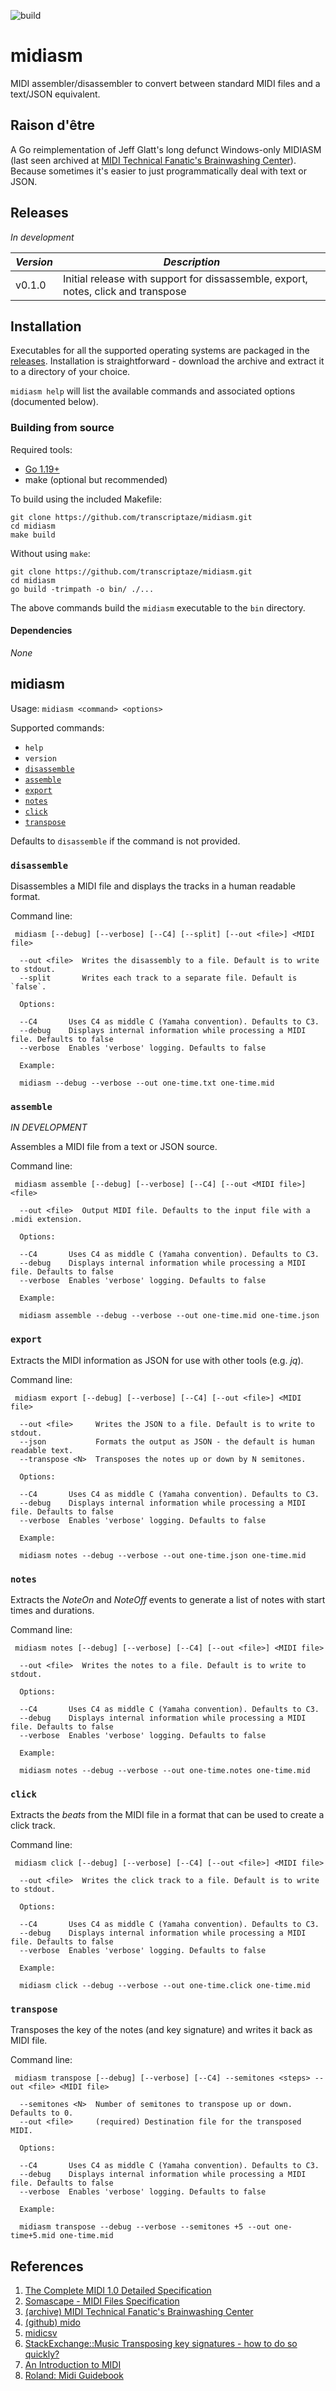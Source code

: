 ![build](https://github.com/transcriptaze/midiasm/workflows/build/badge.svg)

# midiasm

MIDI assembler/disassembler to convert between standard MIDI files and a text/JSON equivalent.

## Raison d'être

A Go reimplementation of Jeff Glatt's long defunct Windows-only MIDIASM (last seen archived at [MIDI Technical Fanatic's Brainwashing Center](http://midi.teragonaudio.com)). Because sometimes it's easier to just programmatically deal with
text or JSON.

## Releases

*In development*

| *Version* | *Description*                                                                             |
| --------- | ----------------------------------------------------------------------------------------- |
| v0.1.0    | Initial release with support for dissassemble, export, notes, click and transpose         |

## Installation

Executables for all the supported operating systems are packaged in the [releases](https://github.com/transcriptaze/midiasm/releases). Installation is straightforward - download the archive and extract it to a directory of your choice. 

`midiasm help` will list the available commands and associated options (documented below).

### Building from source

Required tools:
- [Go 1.19+](https://go.dev)
- make (optional but recommended)

To build using the included Makefile:

```
git clone https://github.com/transcriptaze/midiasm.git
cd midiasm
make build
```

Without using `make`:
```
git clone https://github.com/transcriptaze/midiasm.git
cd midiasm
go build -trimpath -o bin/ ./...
```

The above commands build the `midiasm` executable to the `bin` directory.


#### Dependencies

_None_

## midiasm

Usage: ```midiasm <command> <options>```

Supported commands:

- `help`
- `version`
- [`disassemble`](#disassemble)
- [`assemble`](#assemble)
- [`export`](#export)
- [`notes`](#notes)
- [`click`](#click)
- [`transpose`](#transpose)

Defaults to `disassemble` if the command is not provided.

### `disassemble`

Disassembles a MIDI file and displays the tracks in a human readable format.

Command line:

` midiasm [--debug] [--verbose] [--C4] [--split] [--out <file>] <MIDI file>`

```
  --out <file>  Writes the disassembly to a file. Default is to write to stdout.
  --split       Writes each track to a separate file. Default is `false`.

  Options:

  --C4       Uses C4 as middle C (Yamaha convention). Defaults to C3.
  --debug    Displays internal information while processing a MIDI file. Defaults to false
  --verbose  Enables 'verbose' logging. Defaults to false

  Example:

  midiasm --debug --verbose --out one-time.txt one-time.mid
```

### `assemble`

_IN DEVELOPMENT_

Assembles a MIDI file from a text or JSON source.

Command line:

` midiasm assemble [--debug] [--verbose] [--C4] [--out <MIDI file>] <file>`

```
  --out <file>  Output MIDI file. Defaults to the input file with a .midi extension.

  Options:

  --C4       Uses C4 as middle C (Yamaha convention). Defaults to C3.
  --debug    Displays internal information while processing a MIDI file. Defaults to false
  --verbose  Enables 'verbose' logging. Defaults to false

  Example:

  midiasm assemble --debug --verbose --out one-time.mid one-time.json
```

### `export`

Extracts the MIDI information as JSON for use with other tools (e.g. _jq_).

Command line:

` midiasm export [--debug] [--verbose] [--C4] [--out <file>] <MIDI file>`

```
  --out <file>     Writes the JSON to a file. Default is to write to stdout.
  --json           Formats the output as JSON - the default is human readable text.
  --transpose <N>  Transposes the notes up or down by N semitones.

  Options:

  --C4       Uses C4 as middle C (Yamaha convention). Defaults to C3.
  --debug    Displays internal information while processing a MIDI file. Defaults to false
  --verbose  Enables 'verbose' logging. Defaults to false

  Example:

  midiasm notes --debug --verbose --out one-time.json one-time.mid
```


### `notes`

Extracts the _NoteOn_ and _NoteOff_ events to generate a list of notes with start times and durations.

Command line:

` midiasm notes [--debug] [--verbose] [--C4] [--out <file>] <MIDI file>`

```
  --out <file>  Writes the notes to a file. Default is to write to stdout.

  Options:

  --C4       Uses C4 as middle C (Yamaha convention). Defaults to C3.
  --debug    Displays internal information while processing a MIDI file. Defaults to false
  --verbose  Enables 'verbose' logging. Defaults to false

  Example:

  midiasm notes --debug --verbose --out one-time.notes one-time.mid
```

### `click`

Extracts the _beats_ from the MIDI file in a format that can be used to create a click track.

Command line:

` midiasm click [--debug] [--verbose] [--C4] [--out <file>] <MIDI file>`

```
  --out <file>  Writes the click track to a file. Default is to write to stdout.

  Options:

  --C4       Uses C4 as middle C (Yamaha convention). Defaults to C3.
  --debug    Displays internal information while processing a MIDI file. Defaults to false
  --verbose  Enables 'verbose' logging. Defaults to false

  Example:
  
  midiasm click --debug --verbose --out one-time.click one-time.mid
```

### `transpose`

Transposes the key of the notes (and key signature) and writes it back as MIDI file.

Command line:

` midiasm transpose [--debug] [--verbose] [--C4] --semitones <steps> --out <file> <MIDI file>`

```
  --semitones <N>  Number of semitones to transpose up or down. Defaults to 0.
  --out <file>     (required) Destination file for the transposed MIDI. 

  Options:

  --C4       Uses C4 as middle C (Yamaha convention). Defaults to C3.
  --debug    Displays internal information while processing a MIDI file. Defaults to false
  --verbose  Enables 'verbose' logging. Defaults to false

  Example:
  
  midiasm transpose --debug --verbose --semitones +5 --out one-time+5.mid one-time.mid
```

## References

1. [The Complete MIDI 1.0 Detailed Specification](https://www.midi.org/specifications/item/the-midi-1-0-specification)
2. [Somascape - MIDI Files Specification](http://www.somascape.org/midi/tech/mfile.html)
3. [(archive) MIDI Technical Fanatic's Brainwashing Center](http://midi.teragonaudio.com)
4. [(github) mido](https://github.com/mido/mido)
5. [midicsv](https://www.fourmilab.ch/webtools/midicsv)
6. [StackExchange::Music Transposing key signatures - how to do so quickly?](https://music.stackexchange.com/questions/110078/transposing-key-signatures-how-to-do-so-quickly)
7. [An Introduction to MIDI](https://www.midi.org/articles/an-intro-to-midi)
8. [Roland: Midi Guidebook](https://ia902502.us.archive.org/3/items/manuallib-id-2725326/2725326_text.pdf)


